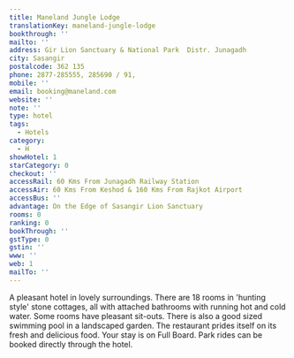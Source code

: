 ```yaml
---
title: Maneland Jungle Lodge
translationKey: maneland-jungle-lodge
bookthrough: ''
mailto: ''
address: Gir Lion Sanctuary & National Park  Distr. Junagadh
city: Sasangir
postalcode: 362 135
phone: 2877-285555, 285690 / 91,
mobile: ''
email: booking@maneland.com
website: ''
note: ''
type: hotel
tags:
  - Hotels
category:
  - H
showHotel: 1
starCategory: 0
checkout: ''
accessRail: 60 Kms From Junagadh Railway Station
accessAir: 60 Kms From Keshod & 160 Kms From Rajkot Airport
accessBus: ''
advantage: On the Edge of Sasangir Lion Sanctuary
rooms: 0
ranking: 0
bookThrough: ''
gstType: 0
gstin: ''
www: ''
web: 1
mailTo: ''
---
```







A pleasant hotel in lovely surroundings. There are 18 rooms in 'hunting style' stone cottages, all with attached bathrooms with running hot and cold water. Some rooms have pleasant sit-outs. There is also a good sized swimming pool in a landscaped garden. The restaurant prides itself on its fresh and delicious food. Your stay is on Full Board. Park rides can be booked  directly through the hotel.